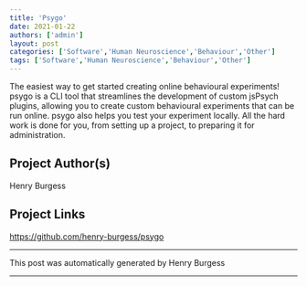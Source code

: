 ```yaml
---
title: 'Psygo'
date: 2021-01-22
authors: ['admin']
layout: post
categories: ['Software','Human Neuroscience','Behaviour','Other']
tags: ['Software','Human Neuroscience','Behaviour','Other']
---
```

The easiest way to get started creating online behavioural experiments! psygo is a CLI tool that streamlines the development of custom jsPsych plugins, allowing you to create custom behavioural experiments that can be run online. psygo also helps you test your experiment locally. All the hard work is done for you, from setting up a project, to preparing it for administration.
## Project Author(s)
Henry Burgess
## Project Links
https://github.com/henry-burgess/psygo
***
This post was automatically generated by
Henry Burgess
***
